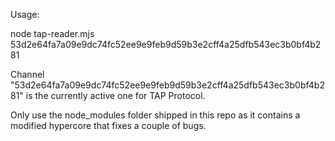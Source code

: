 Usage:

node tap-reader.mjs 53d2e64fa7a09e9dc74fc52ee9e9feb9d59b3e2cff4a25dfb543ec3b0bf4b281

Channel "53d2e64fa7a09e9dc74fc52ee9e9feb9d59b3e2cff4a25dfb543ec3b0bf4b281" is the currently active one for TAP Protocol.

Only use the node_modules folder shipped in this repo as it contains a modified hypercore that fixes a couple of bugs.
